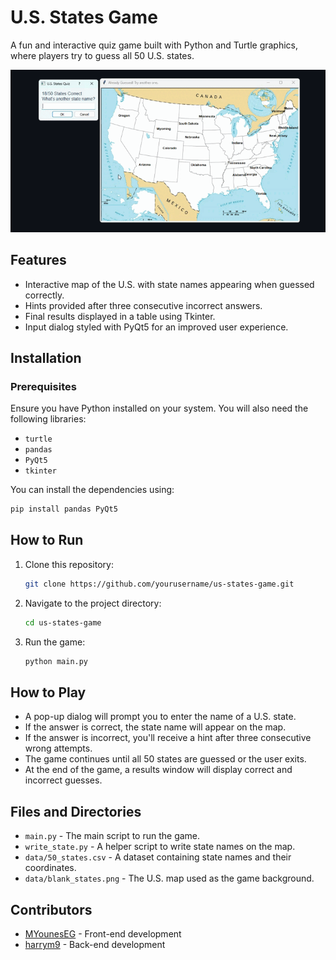 # U.S. States Game

A fun and interactive quiz game built with Python and Turtle graphics, where players try to guess all 50 U.S. states.

![Game Preview](image/test.gif)

## Features
- Interactive map of the U.S. with state names appearing when guessed correctly.
- Hints provided after three consecutive incorrect answers.
- Final results displayed in a table using Tkinter.
- Input dialog styled with PyQt5 for an improved user experience.

## Installation

### Prerequisites
Ensure you have Python installed on your system. You will also need the following libraries:
- `turtle`
- `pandas`
- `PyQt5`
- `tkinter`

You can install the dependencies using:
```sh
pip install pandas PyQt5
```

## How to Run
1. Clone this repository:
   ```sh
   git clone https://github.com/yourusername/us-states-game.git
   ```
2. Navigate to the project directory:
   ```sh
   cd us-states-game
   ```
3. Run the game:
   ```sh
   python main.py
   ```

## How to Play
- A pop-up dialog will prompt you to enter the name of a U.S. state.
- If the answer is correct, the state name will appear on the map.
- If the answer is incorrect, you'll receive a hint after three consecutive wrong attempts.
- The game continues until all 50 states are guessed or the user exits.
- At the end of the game, a results window will display correct and incorrect guesses.

## Files and Directories
- `main.py` - The main script to run the game.
- `write_state.py` - A helper script to write state names on the map.
- `data/50_states.csv` - A dataset containing state names and their coordinates.
- `data/blank_states.png` - The U.S. map used as the game background.


## Contributors
- [MYounesEG](https://github.com/MYounesEG) - Front-end development
- [harrym9](https://github.com/harrym9/us_states_quiz_game/) - Back-end development

